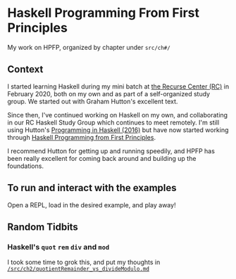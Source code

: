 # Haskell Programming From First Principles

My work on HPFP, organized by chapter under `src/ch#/`

## Context

I started learning Haskell during my mini batch at [the Recurse Center (RC)](https://www.recurse.com/apply) in February 2020, both on my own and as part of a self-organized study group. We started out with Graham Hutton's excellent text.

Since then, I've continued working on Haskell on my own, and collaborating in our RC Haskell Study Group which continues to meet remotely. I'm still using Hutton's [Programming in Haskell (2016)](https://www.cs.nott.ac.uk/~pszgmh/pih.html) but have now started working through [Haskell Programming from First Principles](https://haskellbook.com/).

I recommend Hutton for getting up and running speedily, and HPFP has been really excellent for coming back around and building up the foundations.

## To run and interact with the examples

Open a REPL, load in the desired example, and play away!

## Random Tidbits

### Haskell's `quot` `rem` `div` and `mod`
I took some time to grok this, and put my thoughts in [`/src/ch2/quotientRemainder_vs_divideModulo.md`](https://github.com/rose-lake/hpfp/blob/master/src/ch2/quotientRemainder_vs_divideModulo.md)
